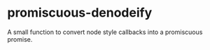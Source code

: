 # promiscuous-denodeify

A small function to convert node style callbacks into a promiscuous promise.

